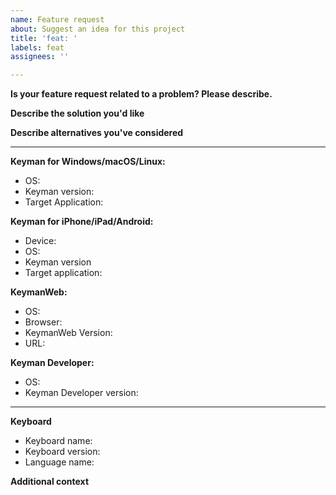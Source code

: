 ```yaml
---
name: Feature request
about: Suggest an idea for this project
title: 'feat: '
labels: feat
assignees: ''

---
```


**Is your feature request related to a problem? Please describe.**
<!-- A clear and concise description of what the problem is. e.g. I'm always frustrated when [...] -->

**Describe the solution you'd like**
<!-- A clear and concise description of what you want to happen. -->

**Describe alternatives you've considered**
<!-- A clear and concise description of any alternative solutions or features you've considered. -->

---

<!-- Delete the irrelevant sections -->

**Keyman for Windows/macOS/Linux:**
 - OS: <!-- e.g. Windows 7 x64, Windows 10 2004 x64, macOS Big Sur, Ubuntu 20.04 -->
 - Keyman version: <!-- e.g. 14.0.192-alpha -->
 - Target Application: <!-- e.g. Firefox 55 -->

**Keyman for iPhone/iPad/Android:**
 - Device: <!-- e.g. iPhone 6 -->
 - OS: <!-- e.g. iOS 8.1 -->
 - Keyman version <!-- e.g. 14.0.192-alpha -->
 - Target application: <!-- e.g. Notes, Keyman -->

**KeymanWeb:**
 - OS: <!-- e.g. Windows 7, Windows 10 2004 x64, macOS Big Sur, Ubuntu 20.04, Android 10 -->
 - Browser: <!-- e.g. Chrome, Firefox -->
 - KeymanWeb Version: <!-- e.g. 10.0.201 -->
 - URL: <!-- e.g. https://example.com/web_keyboard/ -->

**Keyman Developer:**
 - OS: <!-- e.g. Windows 7, Windows 10 2004 x64 -->
 - Keyman Developer version: <!-- e.g. 14.0.192-alpha -->

---

**Keyboard**
 - Keyboard name: <!-- e.g. khmer_angkor -->
 - Keyboard version: <!-- e.g. 1.0.1 -->
 - Language name: <!-- e.g. Khmer -->

**Additional context**
<!-- Add any other context or screenshots about the feature request here. -->
